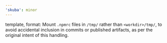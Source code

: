 ```yaml
---
'skuba': minor
---
```


template, format: Mount `.npmrc` files in `/tmp/` rather than `<workdir>/tmp/`, to avoid accidental inclusion in commits or published artifacts, as per the original intent of this handling.
